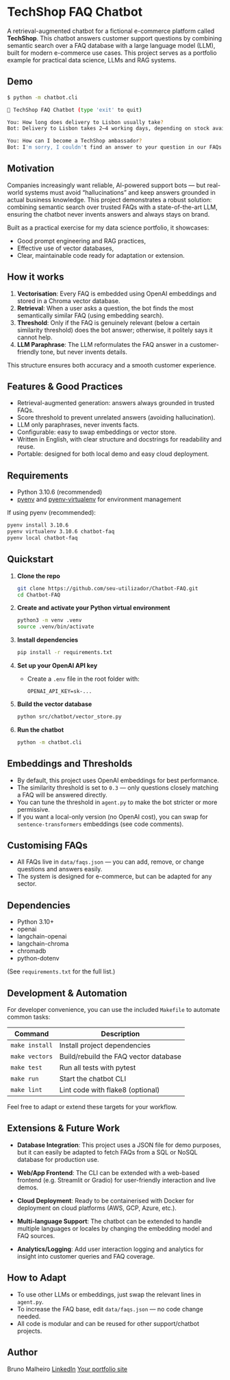 # TechShop FAQ Chatbot

A retrieval-augmented chatbot for a fictional e-commerce platform called **TechShop**. This chatbot answers customer support questions by combining semantic search over a FAQ database with a large language model (LLM), built for modern e-commerce use cases. This project serves as a portfolio example for practical data science, LLMs and RAG systems.

## Demo

```bash
$ python -m chatbot.cli

🤖 TechShop FAQ Chatbot (type 'exit' to quit)

You: How long does delivery to Lisbon usually take?
Bot: Delivery to Lisbon takes 2–4 working days, depending on stock availability.

You: How can I become a TechShop ambassador?
Bot: I'm sorry, I couldn't find an answer to your question in our FAQs. Please contact our support team at support@techshop.com for further assistance.

```

## Motivation

Companies increasingly want reliable, AI-powered support bots — but real-world systems must avoid “hallucinations” and keep answers grounded in actual business knowledge. This project demonstrates a robust solution: combining semantic search over trusted FAQs with a state-of-the-art LLM, ensuring the chatbot never invents answers and always stays on brand.

Built as a practical exercise for my data science portfolio, it showcases:
- Good prompt engineering and RAG practices,
- Effective use of vector databases,
- Clear, maintainable code ready for adaptation or extension.

## How it works

1. **Vectorisation**: Every FAQ is embedded using OpenAI embeddings and stored in a Chroma vector database.
2. **Retrieval**: When a user asks a question, the bot finds the most semantically similar FAQ (using embedding search).
3. **Threshold**: Only if the FAQ is genuinely relevant (below a certain similarity threshold) does the bot answer; otherwise, it politely says it cannot help.
4. **LLM Paraphrase**: The LLM reformulates the FAQ answer in a customer-friendly tone, but never invents details.

This structure ensures both accuracy and a smooth customer experience.

## Features & Good Practices

- Retrieval-augmented generation: answers always grounded in trusted FAQs.
- Score threshold to prevent unrelated answers (avoiding hallucination).
- LLM only paraphrases, never invents facts.
- Configurable: easy to swap embeddings or vector store.
- Written in English, with clear structure and docstrings for readability and reuse.
- Portable: designed for both local demo and easy cloud deployment.

## Requirements

- Python 3.10.6 (recommended)
- [pyenv](https://github.com/pyenv/pyenv) and [pyenv-virtualenv](https://github.com/pyenv/pyenv-virtualenv) for environment management

If using pyenv (recommended):

```bash
pyenv install 3.10.6
pyenv virtualenv 3.10.6 chatbot-faq
pyenv local chatbot-faq
```

## Quickstart

1. **Clone the repo**
    ```bash
    git clone https://github.com/seu-utilizador/Chatbot-FAQ.git
    cd Chatbot-FAQ
    ```

2. **Create and activate your Python virtual environment**
    ```bash
    python3 -m venv .venv
    source .venv/bin/activate
    ```

3. **Install dependencies**
    ```bash
    pip install -r requirements.txt
    ```

4. **Set up your OpenAI API key**
    - Create a `.env` file in the root folder with:
        ```
        OPENAI_API_KEY=sk-...
        ```

5. **Build the vector database**
    ```bash
    python src/chatbot/vector_store.py
    ```

6. **Run the chatbot**
    ```bash
    python -m chatbot.cli
    ```

## Embeddings and Thresholds

- By default, this project uses OpenAI embeddings for best performance.
- The similarity threshold is set to `0.3` — only questions closely matching a FAQ will be answered directly.
- You can tune the threshold in `agent.py` to make the bot stricter or more permissive.
- If you want a local-only version (no OpenAI cost), you can swap for `sentence-transformers` embeddings (see code comments).

## Customising FAQs

- All FAQs live in `data/faqs.json` — you can add, remove, or change questions and answers easily.
- The system is designed for e-commerce, but can be adapted for any sector.

## Dependencies

- Python 3.10+
- openai
- langchain-openai
- langchain-chroma
- chromadb
- python-dotenv

(See `requirements.txt` for the full list.)

## Development & Automation

For developer convenience, you can use the included `Makefile` to automate common tasks:

| Command            | Description                            |
|--------------------|----------------------------------------|
| `make install`     | Install project dependencies           |
| `make vectors`   | Build/rebuild the FAQ vector database  |
| `make test`        | Run all tests with pytest              |
| `make run`         | Start the chatbot CLI                  |
| `make lint`        | Lint code with flake8 (optional)       |

Feel free to adapt or extend these targets for your workflow.

## Extensions & Future Work

- **Database Integration**:
  This project uses a JSON file for demo purposes, but it can easily be adapted to fetch FAQs from a SQL or NoSQL database for production use.

- **Web/App Frontend**:
  The CLI can be extended with a web-based frontend (e.g. Streamlit or Gradio) for user-friendly interaction and live demos.

- **Cloud Deployment**:
  Ready to be containerised with Docker for deployment on cloud platforms (AWS, GCP, Azure, etc.).

- **Multi-language Support**:
  The chatbot can be extended to handle multiple languages or locales by changing the embedding model and FAQ sources.

- **Analytics/Logging**:
  Add user interaction logging and analytics for insight into customer queries and FAQ coverage.

## How to Adapt

- To use other LLMs or embeddings, just swap the relevant lines in `agent.py`.
- To increase the FAQ base, edit `data/faqs.json` — no code change needed.
- All code is modular and can be reused for other support/chatbot projects.

## Author

Bruno Malheiro
[LinkedIn](https://www.linkedin.com/in/bruno-malheiro/)
[Your portfolio site](https://troopl.com/bruno-malheiro)
